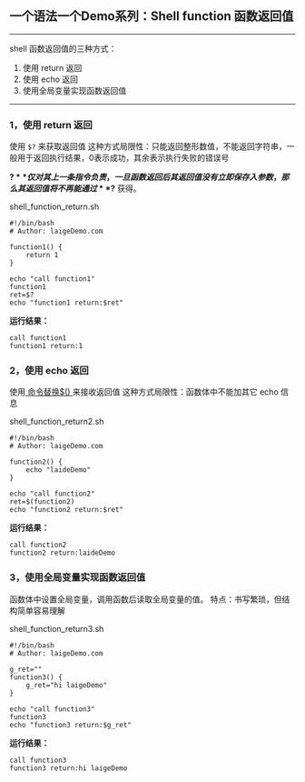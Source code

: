 ## 一个语法一个Demo系列：Shell function 函数返回值

------

shell 函数返回值的三种方式：

1. 使用 return 返回
2. 使用 echo 返回
3. 使用全局变量实现函数返回值

------

### 1，使用 return 返回

使用 `$?` 来获取返回值 这种方式局限性：只能返回整形数值，不能返回字符串，一般用于返回执行结果，0表示成功，其余表示执行失败的错误号

**$?** 仅对其上一条指令负责，一旦函数返回后其返回值没有立即保存入参数，那么其返回值将不再能通过 **$?** 获得。

shell_function_return.sh

```
#!/bin/bash
# Author: laigeDemo.com

function1() {
	return 1
}

echo "call function1"
function1
ret=$?
echo "function1 return:$ret"
```



**运行结果：**

```
call function1
function1 return:1
```

### 2，使用 echo 返回

使用[ 命令替换$() ](https://laigedemo.com/linux_shell/shell_cmd_substitute.html)来接收返回值 这种方式局限性：函数体中不能加其它 echo 信息



shell_function_return2.sh

```
#!/bin/bash
# Author: laigeDemo.com

function2() {
	echo "laideDemo"
}

echo "call function2"
ret=$(function2)
echo "function2 return:$ret"
```



**运行结果：**

```
call function2
function2 return:laideDemo
```

### 3，使用全局变量实现函数返回值

函数体中设置全局变量，调用函数后读取全局变量的值。 特点：书写繁琐，但结构简单容易理解



shell_function_return3.sh

```
#!/bin/bash
# Author: laigeDemo.com

g_ret=""
function3() {
	g_ret="hi laigeDemo"
}

echo "call function3"
function3
echo "function3 return:$g_ret"
```



**运行结果：**

```
call function3
function3 return:hi laigeDemo
```